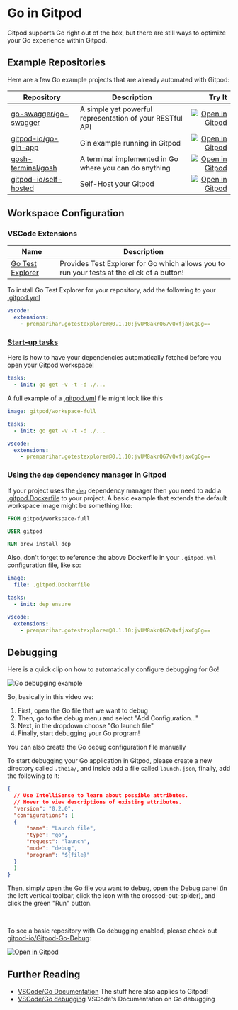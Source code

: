 # Go in Gitpod

Gitpod supports Go right out of the box, but there are still ways to optimize your Go experience within Gitpod.

## Example Repositories

Here are a few Go example projects that are already automated with Gitpod:

<div class="table-container">

| Repository                                                              |                                                                 Description                         |               Try It |
| ----------------------------------------------------------------- | ------------------------------|-------------------------------------------------------------------------------------------------: |
| [go-swagger/go-swagger](https://github.com/go-swagger/go-swagger) | A simple yet powerful representation of your RESTful API | [![Open in Gitpod](https://gitpod.io/button/open-in-gitpod.svg)](https://gitpod.io/#https://github.com/go-swagger/go-swagger) |
| [gitpod-io/go-gin-app](https://github.com/gitpod-io/go-gin-app)  | Gin example running in Gitpod |  [![Open in Gitpod](https://gitpod.io/button/open-in-gitpod.svg)](https://gitpod.io/#https://github.com/gitpod-io/go-gin-app) |
| [gosh-terminal/gosh](https://github.com/gosh-terminal/gosh)   | A terminal implemented in Go where you can do anything  |    [![Open in Gitpod](https://gitpod.io/button/open-in-gitpod.svg)](https://gitpod.io/#https://github.com/gosh-terminal/gosh) |
| [gitpod-io/self-hosted](https://github.com/gitpod-io/self-hosted) | Self-Host your Gitpod | [![Open in Gitpod](https://gitpod.io/button/open-in-gitpod.svg)](https://gitpod.io/#https://github.com/gitpod-io/self-hosted) |

</div>

## Workspace Configuration

### VSCode Extensions

<div class="table-container">

| Name                                                                                               | Description                                                                             |
| -------------------------------------------------------------------------------------------------- | --------------------------------------------------------------------------------------- |
| [Go Test Explorer](https://marketplace.visualstudio.com/items?itemName=premparihar.gotestexplorer) | Provides Test Explorer for Go which allows you to run your tests at the click of a button! |

</div>

To install Go Test Explorer for your repository, add the following to your [.gitpod.yml](https://www.gitpod.io/docs/config-gitpod-file/)

```YAML
vscode:
  extensions:
    - premparihar.gotestexplorer@0.1.10:jvUM8akrQ67vQxfjaxCgCg==
```

### **[Start-up tasks](https://www.gitpod.io/docs/config-start-tasks/)**

Here is how to have your dependencies automatically fetched before you open your Gitpod workspace!

```yaml
tasks:
  - init: go get -v -t -d ./...
```

A full example of a [.gitpod.yml](https://www.gitpod.io/docs/config-gitpod-file/) file might look like this

```yaml
image: gitpod/workspace-full

tasks:
  - init: go get -v -t -d ./...

vscode:
  extensions:
    - premparihar.gotestexplorer@0.1.10:jvUM8akrQ67vQxfjaxCgCg==
```

### Using the `dep` dependency manager in Gitpod

If your project uses the [`dep`](https://golang.github.io/dep/) dependency manager then you need to add a [.gitpod.Dockerfile](https://www.gitpod.io/docs/config-docker/) to your project. A basic example that extends the default workspace image might be something like:

```Dockerfile
FROM gitpod/workspace-full

USER gitpod

RUN brew install dep
```

Also, don't forget to reference the above Dockerfile in your `.gitpod.yml` configuration file, like so:

```YAML
image:
  file: .gitpod.Dockerfile

tasks:
  - init: dep ensure

vscode:
  extensions:
    - premparihar.gotestexplorer@0.1.10:jvUM8akrQ67vQxfjaxCgCg==
```

## Debugging

Here is a quick clip on how to automatically configure debugging for Go!

![Go debugging example](../images/GoDebug.gif)

So, basically in this video we:
1. First, open the Go file that we want to debug
2. Then, go to the debug menu and select "Add Configuration..."
3. Next, in the dropdown choose "Go launch file"
5. Finally, start debugging your Go program!

You can also create the Go debug configuration file manually

To start debugging your Go application in Gitpod, please create a new directory called `.theia/`, and inside add a file called `launch.json`, finally, add the following to it:
```json
{
  // Use IntelliSense to learn about possible attributes.
  // Hover to view descriptions of existing attributes.
  "version": "0.2.0",
  "configurations": [
  {
      "name": "Launch file",
      "type": "go",
      "request": "launch",
      "mode": "debug",
      "program": "${file}"
  }
  ]
}
```
Then, simply open the Go file you want to debug, open the Debug panel (in the left vertical toolbar, click the icon with the crossed-out-spider), and click the green "Run" button.

<br>


To see a basic repository with Go debugging enabled, please check out [gitpod-io/Gitpod-Go-Debug](https://github.com/gitpod-io/Gitpod-Go-Debug):

[![Open in Gitpod](https://gitpod.io/button/open-in-gitpod.svg)](https://gitpod.io/#https://github.com/gitpod-io/Gitpod-Go-Debug)

## Further Reading

- [VSCode/Go Documentation](https://code.visualstudio.com/docs/languages/go) The stuff here also applies to Gitpod!
- [VSCode/Go debugging](https://github.com/Microsoft/vscode-go/wiki/Debugging-Go-code-using-VS-Code) VSCode's Documentation on Go debugging
